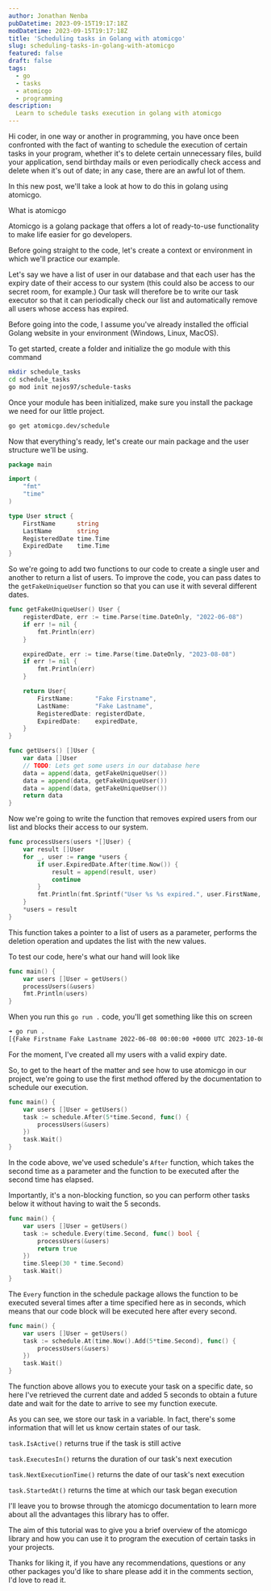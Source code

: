 ```yaml
---
author: Jonathan Nenba
pubDatetime: 2023-09-15T19:17:18Z
modDatetime: 2023-09-15T19:17:18Z
title: 'Scheduling tasks in Golang with atomicgo'
slug: scheduling-tasks-in-golang-with-atomicgo
featured: false
draft: false
tags:
  - go
  - tasks
  - atomicgo
  - programming
description:
  Learn to schedule tasks execution in golang with atomicgo
---
```


Hi coder, in one way or another in programming, you have once been confronted with the fact of wanting to schedule the execution of certain tasks in your program, whether it's to delete certain unnecessary files, build your application, send birthday mails or even periodically check access and delete when it's out of date; in any case, there are an awful lot of them.

In this new post, we'll take a look at how to do this in golang using atomicgo.

What is atomicgo

Atomicgo is a golang package that offers a lot of ready-to-use functionality to make life easier for go developers.

Before going straight to the code, let's create a context or environment in which we'll practice our example.

Let's say we have a list of user in our database and that each user has the expiry date of their access to our system (this could also be access to our secret room, for example.) Our task will therefore be to write our task executor so that it can periodically check our list and automatically remove all users whose access has expired.

Before going into the code, I assume you've already installed the official Golang website in your environment (Windows, Linux, MacOS).

To get started, create a folder and initialize the go module with this command

```bash
mkdir schedule_tasks
cd schedule_tasks
go mod init nejos97/schedule-tasks
```

Once your module has been initialized, make sure you install the package we need for our little project.

```bash
go get atomicgo.dev/schedule
```

Now that everything's ready, let's create our main package and the user structure we'll be using.

```go
package main

import (
	"fmt"
	"time"
)

type User struct {
	FirstName      string
	LastName       string
	RegisteredDate time.Time
	ExpiredDate    time.Time
}
```

So we're going to add two functions to our code to create a single user and another to return a list of users. To improve the code, you can pass dates to the `getFakeUniqueUser` function so that you can use it with several different dates.

```go
func getFakeUniqueUser() User {
	registerdDate, err := time.Parse(time.DateOnly, "2022-06-08")
	if err != nil {
		fmt.Println(err)
	}

	expiredDate, err := time.Parse(time.DateOnly, "2023-08-08")
	if err != nil {
		fmt.Println(err)
	}

	return User{
		FirstName:      "Fake Firstname",
		LastName:       "Fake Lastname",
		RegisteredDate: registerdDate,
		ExpiredDate:    expiredDate,
	}
}

func getUsers() []User {
	var data []User
	// TODO: Lets get some users in our database here
	data = append(data, getFakeUniqueUser())
	data = append(data, getFakeUniqueUser())
	data = append(data, getFakeUniqueUser())
	return data
}
```

Now we're going to write the function that removes expired users from our list and blocks their access to our system.

```go
func processUsers(users *[]User) {
	var result []User
	for _, user := range *users {
		if user.ExpiredDate.After(time.Now()) {
			result = append(result, user)
			continue
		}
		fmt.Println(fmt.Sprintf("User %s %s expired.", user.FirstName, user.LastName))
	}
	*users = result
}
```

This function takes a pointer to a list of users as a parameter, performs the deletion operation and updates the list with the new values.

To test our code, here's what our hand will look like

```go
func main() {
	var users []User = getUsers()
	processUsers(&users)
	fmt.Println(users)
}
```

When you run this `go run .` code, you'll get something like this on screen

```bash
➜ go run .
[{Fake Firstname Fake Lastname 2022-06-08 00:00:00 +0000 UTC 2023-10-08 00:00:00 +0000 UTC} {Fake Firstname Fake Lastname 2022-06-08 00:00:00 +0000 UTC 2023-10-08 00:00:00 +0000 UTC} {Fake Firstname Fake Lastname 2022-06-08 00:00:00 +0000 UTC 2023-10-08 00:00:00 +0000 UTC}]
```
For the moment, I've created all my users with a valid expiry date.

So, to get to the heart of the matter and see how to use atomicgo in our project, we're going to use the first method offered by the documentation to schedule our execution.

```go
func main() {
	var users []User = getUsers()
	task := schedule.After(5*time.Second, func() {
		processUsers(&users)
	})
	task.Wait()
}
```
In the code above, we've used schedule's `After` function, which takes the second time as a parameter and the function to be executed after the second time has elapsed.

Importantly, it's a non-blocking function, so you can perform other tasks below it without having to wait the 5 seconds.

```go
func main() {
	var users []User = getUsers()
	task := schedule.Every(time.Second, func() bool {
		processUsers(&users)
		return true
	})
	time.Sleep(30 * time.Second)
	task.Wait()
}
```

The `Every` function in the schedule package allows the function to be executed several times after a time specified here as in seconds, which means that our code block will be executed here after every second.

```go
func main() {
	var users []User = getUsers()
	task := schedule.At(time.Now().Add(5*time.Second), func() {
		processUsers(&users)
	})
	task.Wait()
}
```

The function above allows you to execute your task on a specific date, so here I've retrieved the current date and added 5 seconds to obtain a future date and wait for the date to arrive to see my function execute.

As you can see, we store our task in a variable. In fact, there's some information that will let us know certain states of our task.

`task.IsActive()` returns true if the task is still active

`task.ExecutesIn()` returns the duration of our task's next execution

`task.NextExecutionTime()` returns the date of our task's next execution

`task.StartedAt()` returns the time at which our task began execution

I'll leave you to browse through the atomicgo documentation to learn more about all the advantages this library has to offer.

The aim of this tutorial was to give you a brief overview of the atomicgo library and how you can use it to program the execution of certain tasks in your projects.

Thanks for liking it, if you have any recommendations, questions or any other packages you'd like to share please add it in the comments section, I'd love to read it.
